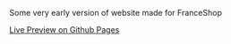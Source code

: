 Some very early version of website made for FranceShop

[Live Preview on Github Pages](https://se7enek.github.io/webprojects/FranceShop/)

